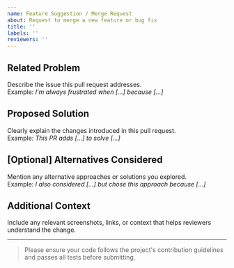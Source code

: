 ```yaml
---
name: Feature Suggestion / Merge Request
about: Request to merge a new feature or bug fix
title: ''
labels: ''
reviewers: ''
---
```


## Related Problem
Describe the issue this pull request addresses.  
Example: *I'm always frustrated when [...] because [...]*

## Proposed Solution
Clearly explain the changes introduced in this pull request.  
Example: *This PR adds [...] to solve [...]*

## [Optional] Alternatives Considered
Mention any alternative approaches or solutions you explored.  
Example: *I also considered [...] but chose this approach because [...]*

## Additional Context
Include any relevant screenshots, links, or context that helps reviewers understand the change.

---

> Please ensure your code follows the project's contribution guidelines and passes all tests before submitting.
